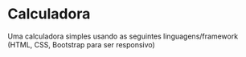 # Calculadora
Uma calculadora simples usando as seguintes linguagens/framework (HTML, CSS, Bootstrap para ser responsivo)
